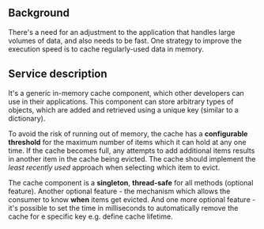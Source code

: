 ## Background
There's a need for an adjustment to the application that handles large volumes of data, and also needs to be fast. 
One strategy to improve the execution speed is to cache regularly-used data in memory.

## Service description
It's a generic in-memory cache component, which other developers can use in their applications.
This component can store arbitrary types of objects, which are added and retrieved
using a unique key (similar to a dictionary).

To avoid the risk of running out of memory, the cache has a **configurable threshold** for
the maximum number of items which it can hold at any one time. If the cache becomes full, any
attempts to add additional items results in another item in the cache being
evicted. The cache should implement the *least recently used* approach when selecting which item
to evict.

The cache component is a **singleton**, **thread-safe** for all methods (optional feature).
Another optional feature - the mechanism which allows the consumer to know **when** items get evicted.
And one more optional feature - it's possible to set the time in milliseconds to automatically remove the cache for e specific key e.g. define cache lifetime.